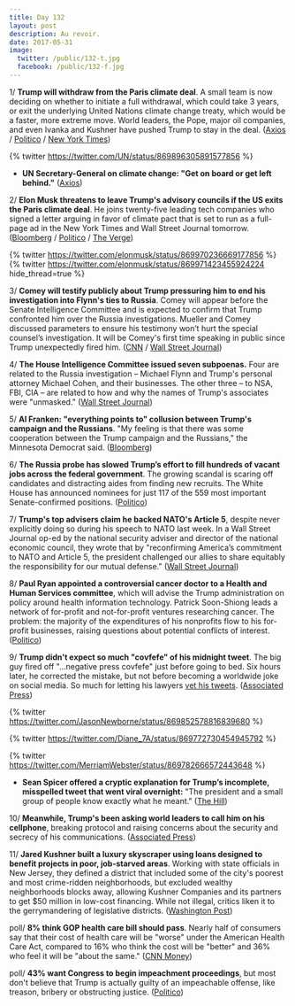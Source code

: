 ```yaml
---
title: Day 132
layout: post
description: Au revoir.
date: 2017-05-31
image:
  twitter: /public/132-t.jpg
  facebook: /public/132-f.jpg
---
```


1/ **Trump will withdraw from the Paris climate deal**. A small team is now deciding on whether to initiate a full withdrawal, which could take 3 years, or exit the underlying United Nations climate change treaty, which would be a faster, more extreme move. World leaders, the Pope, major oil companies, and even Ivanka and Kushner have pushed Trump to stay in the deal. ([Axios](https://www.axios.com/scoop-trump-is-pulling-u-s-out-of-paris-climate-deal-2427773025.html) / [Politico](http://www.politico.com/story/2017/05/31/trump-paris-climate-change-agreement-238974) / [New York Times](https://www.nytimes.com/2017/05/31/climate/trump-quits-paris-climate-accord.html))

{% twitter https://twitter.com/UN/status/869896305891577856 %}

* **UN Secretary-General on climate change: "Get on board or get left behind."** ([Axios](https://www.axios.com/un-sec-gen-guterres-message-for-climate-deniers-2427162770.html))

2/ **Elon Musk threatens to leave Trump's advisory councils if the US exits the Paris climate deal**. He joins twenty-five leading tech companies who signed a letter arguing in favor of climate pact that is set to run as a full-page ad in the New York Times and Wall Street Journal tomorrow. ([Bloomberg](https://www.bloomberg.com/politics/articles/2017-05-31/musk-leads-ceos-full-court-press-on-paris-as-trump-weighs-exit) / [Politico](http://www.politico.com/story/2017/05/31/elon-musk-trump-paris-climate-pact-238990) / [The Verge](https://www.theverge.com/2017/5/31/15720540/elon-musk-trump-climate-paris-agreement-quit-advisory-council))

{% twitter https://twitter.com/elonmusk/status/869970236669177856 %}
{% twitter https://twitter.com/elonmusk/status/869971423455924224 hide_thread=true %}

3/ **Comey will testify publicly about Trump pressuring him to end his investigation into Flynn's ties to Russia**. Comey will appear before the Senate Intelligence Committee and is expected to confirm that Trump confronted him over the Russia investigations. Mueller and Comey discussed parameters to ensure his testimony won’t hurt the special counsel’s investigation. It will be Comey's first time speaking in public since Trump unexpectedly fired him. ([CNN](http://www.cnn.com/2017/05/31/politics/fbi-comey-testimony/) / [Wall Street Journal](https://www.wsj.com/articles/comey-to-testify-publicly-before-senate-intelligence-committee-1496255738))

4/ **The House Intelligence Committee issued seven subpoenas.** Four are related to the Russia investigation – Michael Flynn and Trump's personal attorney Michael Cohen, and their businesses. The other three – to NSA, FBI, CIA – are related to how and why the names of Trump's associates were "unmasked." ([Wall Street Journal](https://www.wsj.com/articles/house-intelligence-committee-said-to-have-issued-seven-subpoenas-in-russia-probe-1496261435))

5/ **Al Franken: "everything points to" collusion between Trump's campaign and the Russians**. "My feeling is that there was some cooperation between the Trump campaign and the Russians," the Minnesota Democrat said. ([Bloomberg](https://www.bloomberg.com/politics/articles/2017-05-31/franken-everything-points-to-collusion-with-trump-russia))

6/ **The Russia probe has slowed Trump’s effort to fill hundreds of vacant jobs across the federal government**. The growing scandal is scaring off candidates and distracting aides from finding new recruits. The White House has announced nominees for just 117 of the 559 most important Senate-confirmed positions. ([Politico](http://www.politico.com/story/2017/05/31/russia-investigation-trump-appointees-238954))

7/ **Trump's top advisers claim he backed NATO's Article 5**, despite never explicitly doing so during his speech to NATO last week. In a Wall Street Journal op-ed by the national security adviser and director of the national economic council, they wrote that by "reconfirming America’s commitment to NATO and Article 5, the president challenged our allies to share equitably the responsibility for our mutual defense." ([Wall Street Journal](https://www.wsj.com/articles/america-first-doesnt-mean-america-alone-1496187426))

8/ **Paul Ryan appointed a controversial cancer doctor to a Health and Human Services committee**, which will advise the Trump administration on policy around health information technology. Patrick Soon-Shiong leads a network of for-profit and not-for-profit ventures researching cancer. The problem: the majority of the expenditures of his nonprofits flow to his for-profit businesses, raising questions about potential conflicts of interest. ([Politico](http://www.politico.com/story/2017/05/30/paul-ryan-cancer-doctor-238961))

9/ **Trump didn't expect so much "covfefe" of his midnight tweet**. The big guy fired off "...negative press covfefe" just before going to bed. Six hours later, he corrected the mistake, but not before becoming a worldwide joke on social media. So much for letting his lawyers [vet his tweets](https://whatthefuckjusthappenedtoday.com/2017/05/29/Day-130/#1-trump-is-considering-big-changes-a). ([Associated Press](https://apnews.com/4df025bcc62448f0be9b65dde7aac48c/Social-media-rushes-to-define-Trump's-'covfefe'-tweet))

{% twitter https://twitter.com/JasonNewborne/status/869852578816839680 %}

{% twitter https://twitter.com/Diane_7A/status/869772730454945792 %}

{% twitter https://twitter.com/MerriamWebster/status/869782666572443648 %}

* **Sean Spicer offered a cryptic explanation for Trump’s incomplete, misspelled tweet that went viral overnight:** "The president and a small group of people know exactly what he meant." ([The Hill](http://thehill.com/homenews/administration/335809-spicer-offers-cryptic-explanation-for-trump-covfefe-tweet))

10/ **Meanwhile, Trump's been asking world leaders to call him on his cellphone**, breaking protocol and raising concerns about the security and secrecy of his communications. ([Associated Press](https://www.apnews.com/11a48fde81634789b1cc361696693b68))

11/ **Jared Kushner built a luxury skyscraper using loans designed to benefit projects in poor, job-starved areas**. Working with state officials in New Jersey, they defined a district that included some of the city's poorest and most crime-ridden neighborhoods, but excluded wealthy neighborhoods blocks away, allowing Kushner Companies and its partners to get $50 million in low-cost financing. While not illegal, critics liken it to the gerrymandering of legislative districts. ([Washington Post](https://www.washingtonpost.com/investigations/jared-kushner-and-his-partners-used-a-program-meant-for-job-starved-areas-to-build-a-luxury-skyscraper/2017/05/31/9c81b52c-4225-11e7-9869-bac8b446820a_story.html))

poll/ **8% think GOP health care bill should pass**. Nearly half of consumers say that their cost of health care will be "worse" under the American Health Care Act, compared to 16% who think the cost will be "better" and 36% who feel it will be "about the same." ([CNN Money](http://money.cnn.com/2017/05/31/news/economy/kaiser-gop-health-care-bill-obamacare/index.html))

poll/ **43% want Congress to begin impeachment proceedings**, but most don't believe that Trump is actually guilty of an impeachable offense, like treason, bribery or obstructing justice. ([Politico](http://www.politico.com/story/2017/05/31/trump-impeach-polling-238947))